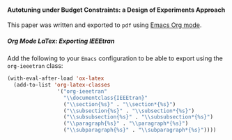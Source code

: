 #### Autotuning under Budget Constraints: a Design of Experiments Approach

This paper was written and exported to `pdf` using [Emacs Org mode](https://orgmode.org/).

##### Org Mode LaTex: Exporting IEEEtran

Add the following to your `Emacs` configuration to be able to export using the
`org-ieeetran` class:

```lisp
(with-eval-after-load 'ox-latex
  (add-to-list 'org-latex-classes
                '("org-ieeetran"
                  "\\documentclass{IEEEtran}"
                  ("\\section{%s}" . "\\section*{%s}")
                  ("\\subsection{%s}" . "\\subsection*{%s}")
                  ("\\subsubsection{%s}" . "\\subsubsection*{%s}")
                  ("\\paragraph{%s}" . "\\paragraph*{%s}")
                  ("\\subparagraph{%s}" . "\\subparagraph*{%s}"))))
```
